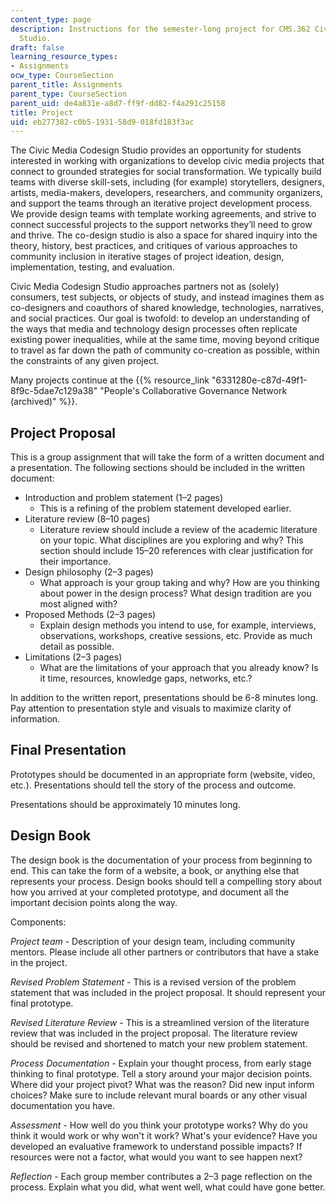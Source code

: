 ```yaml
---
content_type: page
description: Instructions for the semester-long project for CMS.362 Civic Media Codesign
  Studio.
draft: false
learning_resource_types:
- Assignments
ocw_type: CourseSection
parent_title: Assignments
parent_type: CourseSection
parent_uid: de4a831e-a8d7-ff9f-dd82-f4a291c25158
title: Project
uid: eb277382-c0b5-1931-58d9-018fd183f3ac
---
```

The Civic Media Codesign Studio provides an opportunity for students interested in working with organizations to develop civic media projects that connect to grounded strategies for social transformation. We typically build teams with diverse skill-sets, including (for example) storytellers, designers, artists, media-makers, developers, researchers, and community organizers, and support the teams through an iterative project development process. We provide design teams with template working agreements, and strive to connect successful projects to the support networks they’ll need to grow and thrive. The co-design studio is also a space for shared inquiry into the theory, history, best practices, and critiques of various approaches to community inclusion in iterative stages of project ideation, design, implementation, testing, and evaluation.

Civic Media Codesign Studio approaches partners not as (solely) consumers, test subjects, or objects of study, and instead imagines them as co-designers and coauthors of shared knowledge, technologies, narratives, and social practices. Our goal is twofold: to develop an understanding of the ways that media and technology design processes often replicate existing power inequalities, while at the same time, moving beyond critique to travel as far down the path of community co-creation as possible, within the constraints of any given project.

Many projects continue at the {{% resource_link "6331280e-c87d-49f1-8f9c-5dae7c129a38" "People's Collaborative Governance Network (archived)" %}}. 

## Project Proposal

This is a group assignment that will take the form of a written document and a presentation. The following sections should be included in the written document:

- Introduction and problem statement (1–2 pages)
    - This is a refining of the problem statement developed earlier.
- Literature review (8–10 pages)
    - Literature review should include a review of the academic literature on your topic. What disciplines are you exploring and why? This section should include 15–20 references with clear justification for their importance.
- Design philosophy (2–3 pages)
    - What approach is your group taking and why? How are you thinking about power in the design process? What design tradition are you most aligned with?
- Proposed Methods (2–3 pages)
    - Explain design methods you intend to use, for example, interviews, observations, workshops, creative sessions, etc. Provide as much detail as possible.
- Limitations (2–3 pages)
    - What are the limitations of your approach that you already know? Is it time, resources, knowledge gaps, networks, etc.?

In addition to the written report, presentations should be 6-8 minutes long. Pay attention to presentation style and visuals to maximize clarity of information.

## Final Presentation

Prototypes should be documented in an appropriate form (website, video, etc.). Presentations should tell the story of the process and outcome.

Presentations should be approximately 10 minutes long.

## Design Book

The design book is the documentation of your process from beginning to end. This can take the form of a website, a book, or anything else that represents your process. Design books should tell a compelling story about how you arrived at your completed prototype, and document all the important decision points along the way.

Components:

*Project team* - Description of your design team, including community mentors. Please include all other partners or contributors that have a stake in the project.

*Revised Problem Statement* - This is a revised version of the problem statement that was included in the project proposal. It should represent your final prototype.

*Revised Literature Review* - This is a streamlined version of the literature review that was included in the project proposal. The literature review should be revised and shortened to match your new problem statement.

*Process Documentation* - Explain your thought process, from early stage thinking to final prototype. Tell a story around your major decision points. Where did your project pivot? What was the reason? Did new input inform choices? Make sure to include relevant mural boards or any other visual documentation you have.

*Assessment* - How well do you think your prototype works? Why do you think it would work or why won't it work? What's your evidence? Have you developed an evaluative framework to understand possible impacts? If resources were not a factor, what would you want to see happen next?

*Reflection* - Each group member contributes a 2–3 page reflection on the process. Explain what you did, what went well, what could have gone better.